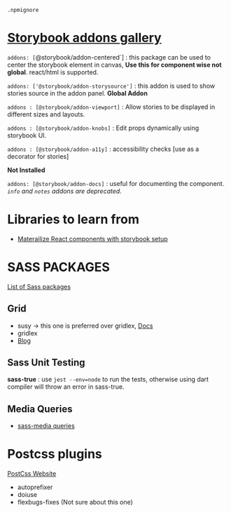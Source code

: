 `.npmignore`


# [Storybook addons gallery](https://storybook.js.org/docs/addons/addon-gallery/)


`addons: [`@storybook/addon-centered`] : this package can be used to center the storybook element in canvas, **Use this for component wise not global**. react/html is supported.

`addons: ['@storybook/addon-storysource']` : this addon is used to show stories source in the addon panel. **Global Addon**

`addons : [@storybook/addon-viewport]` : Allow stories to be displayed in different sizes and layouts.

`addons : [@storybook/addon-knobs]` : Edit props dynamically using storybook UI.

`addons : [@storybook/addon-a11y]` : accessibility checks [use as a decorator for stories]


**Not Installed**

`addons: [@storybook/addon-docs]` :  useful for documenting the component. *`info` and `notes` addons are deprecated*.



# Libraries to learn from

* [Materailize React components with storybook setup](https://github.com/react-materialize/react-materialize)



# SASS PACKAGES

[List of Sass packages](https://github.com/Famolus/awesome-sass)


## Grid

* susy -> this one is preferred over gridlex, [Docs](https://www.oddbird.net/2017/06/28/susy3/)
* gridlex
* [Blog](https://css-tricks.com/build-web-layouts-easily-susy/)

## Sass Unit Testing

**sass-true** : use `jest --env=node` to run the tests, otherwise using dart compiler will throw an error in sass-true.



## Media Queries

* [sass-media queries](http://rafalbromirski.github.io/sass-mediaqueries/)



# Postcss plugins

[PostCss Website](https://postcss.org/)

* autoprefixer
* doiuse
* flexbugs-fixes (Not sure about this one)



